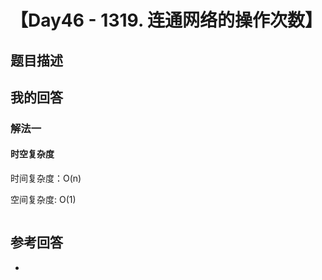 # 【Day46 - 1319. 连通网络的操作次数】

## 题目描述

> 

## 我的回答

### 解法一

#### 时空复杂度

时间复杂度：O(n)

空间复杂度:   O(1)

```js

```



## 参考回答

- 
